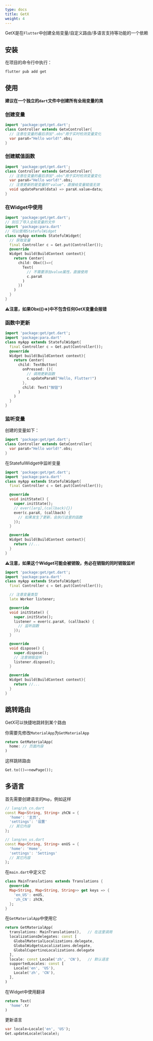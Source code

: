 ```yaml
---
type: docs
title: GetX
weight: 4
---
```



GetX是在`Flutter`中创建全局变量/自定义路由/多语言支持等功能的一个依赖

## 安装

在项目的命令行中执行：

```bash
flutter pub add get
```

## 使用

**建议在一个独立的`dart`文件中创建所有全局变量的类**

### 创建变量

```dart
import 'package:get/get.dart';
class Controller extends GetxController{
  // 注意在变量的最后添加".obs"用于实时检测变量变化
  var paraX="Hello world!".obs;
}
```

### 创建赋值函数

```dart
import 'package:get/get.dart';
class Controller extends GetxController{
  // 注意在变量的最后添加".obs"用于实时检测变量变化
  var paraX="Hello world!".obs;
  // 注意更新的是变量的"value"，直接给变量赋值无效
  void updateParaX(data) => paraX.value=data;
}
```

### 在Widget中使用

```dart
import 'package:get/get.dart';
// 别忘了导入全局变量的文件
import 'package:para.dart'
// 可以使用StatefulWidget
class myApp extends StatefulWidget{
  // 获取变量
  final Controller c = Get.put(Controller());
  @override
  Widget build(BuildContext context){
    return Center(
      child: Obx(()=>{
        Text(
          // 不需要添加value属性，直接使用
          c.paraX
        )
      })
    )
  }
}
```
**⚠️注意，如果Obx(()=>)中不包含任何GetX变量会报错**

### 函数中更新

```dart
import 'package:get/get.dart';
import 'package:para.dart'
class myApp extends StatefulWidget{
  final Controller c = Get.put(Controller());
  @override
  Widget build(BuildContext context){
    return Center(
      child: TextButton(
        onPressed: (){
          // 调用更新函数
          c.updateParaX("Hello, Flutter!")
        },
        child: Text("按钮")
      )
    )
  }
}
```

### 监听变量

创建的变量如下：
```dart
import 'package:get/get.dart';
class Controller extends GetxController{
  var paraX="Hello world!".obs;
}
```

在StatefulWidget中监听变量

```dart
import 'package:get/get.dart';
import 'package:para.dart'
class myApp extends StatefulWidget{
  final Controller c = Get.put(Controller());

  @override
  void initState() {
    super.initState();
    // ever([arg],(callback){})
    ever(c.paraX, (callback) {
      // 如果发生了更新，会执行这里的函数
    });
  }

  @override
  Widget build(BuildContext context){
    return //...
  }
}
```

**⚠️注意，如果这个Widget可能会被销毁，务必在销毁的同时销毁监听**

```dart
import 'package:get/get.dart';
import 'package:para.dart'
class myApp extends StatefulWidget{
  final Controller c = Get.put(Controller());

  // 注意变量类型
  late Worker listener;

  @override
  void initState() {
    super.initState();
    listener = ever(c.paraX, (callback) {
      // 监听函数
    });
  }

  @override
  void dispose() {
    super.dispose();
    // 注意销毁监听
    listener.dispose();
  }

  @override
  Widget build(BuildContext context){
    return //...
  }
}
```

## 跳转路由

GetX可以快捷地跳转到某个路由

你需要先修改`MaterialApp`为`GetMaterialApp`

```dart
return GetMaterialApp(
  home: // 页面内容
)
```

这样跳转路由

```dart
Get.to(()=>newPage());
```

## 多语言

首先需要创建语言的`Map`，例如这样
```dart
// lang/zh_cn.dart
const Map<String, String> zhCN = {
  'home': '主页',
  'settings': '设置'
  // 其它内容
};
```

```dart
// lang/en_us.dart
const Map<String, String> enUS = {
  'home': 'Home',
  'settings': 'Settings'
  // 其它内容
};
```

在`main.dart`中定义它

```dart
class MainTranslations extends Translations {
  @override
  Map<String, Map<String, String>> get keys => {
    'en_US': enUS,
    'zh_CN': zhCN,
  };
}
```

在`GetMaterialApp`中使用它

```dart
return GetMaterialApp(
  translations: MainTranslations(),   // 在这里调用
  localizationsDelegates: const [
    GlobalMaterialLocalizations.delegate,
    GlobalWidgetsLocalizations.delegate,
    GlobalCupertinoLocalizations.delegate
  ],
  locale: const Locale('zh', 'CN'),   // 默认语言
  supportedLocales: const [
    Locale('en', 'US'),
    Locale('zh', 'CN'),
  ],
)
```

在Widget中使用翻译

```dart
return Text(
  'home'.tr
)
```

更新语言

```dart
var locale=Locale('en', 'US');
Get.updateLocale(locale);
```
